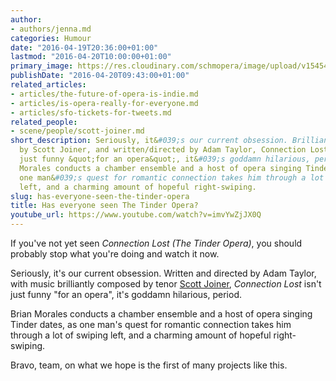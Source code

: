 ```yaml
---
author:
- authors/jenna.md
categories: Humour
date: "2016-04-19T20:36:00+01:00"
lastmod: "2016-04-20T10:00:00+01:00"
primary_image: https://res.cloudinary.com/schmopera/image/upload/v1545409169/media/webhook-uploads/1461098622300/2016-04-20---Tinder-Opera.jpg.jpg
publishDate: "2016-04-20T09:43:00+01:00"
related_articles:
- articles/the-future-of-opera-is-indie.md
- articles/is-opera-really-for-everyone.md
- articles/sfo-tickets-for-tweets.md
related_people:
- scene/people/scott-joiner.md
short_description: Seriously, it&#039;s our current obsession. Brilliantly composed
  by Scott Joiner, and written/directed by Adam Taylor, Connection Lost isn&#039;t
  just funny &quot;for an opera&quot;, it&#039;s goddamn hilarious, period. Brian
  Morales conducts a chamber ensemble and a host of opera singing Tinder dates, as
  one man&#039;s quest for romantic connection takes him through a lot of swiping
  left, and a charming amount of hopeful right-swiping.
slug: has-everyone-seen-the-tinder-opera
title: Has everyone seen The Tinder Opera?
youtube_url: https://www.youtube.com/watch?v=imvYwZjJX0Q
---
```


If you've not yet seen *Connection Lost (The Tinder Opera)*, you should probably stop what you're doing and watch it now.

Seriously, it's our current obsession. Written and directed by Adam Taylor, with music brilliantly composed by tenor [Scott Joiner](/scene/people/scott-joiner/), *Connection Lost* isn't just funny "for an opera", it's goddamn hilarious, period.

Brian Morales conducts a chamber ensemble and a host of opera singing Tinder dates, as one man's quest for romantic connection takes him through a lot of swiping left, and a charming amount of hopeful right-swiping.

Bravo, team, on what we hope is the first of many projects like this.
